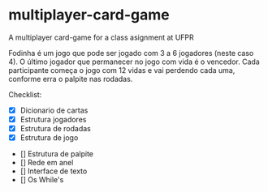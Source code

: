 # multiplayer-card-game
A multiplayer card-game for a class asignment at UFPR

Fodinha é um jogo que pode ser jogado com 3 a 6 jogadores (neste caso 4).
O último jogador que permanecer no jogo com vida é o vencedor. Cada participante começa o jogo com 12 vidas e vai perdendo cada uma, conforme erra o palpite nas rodadas.

Checklist:
- [X] Dicionario de cartas
- [X] Estrutura jogadores
- [X] Estrutura de rodadas
- [X] Estrutura de jogo
- [] Estrutura de palpite
- [] Rede em anel
- [] Interface de texto
- [] Os While's